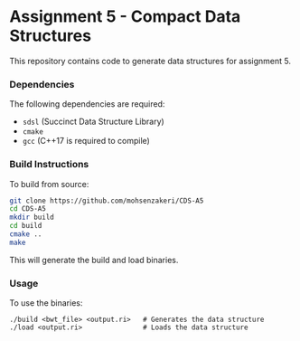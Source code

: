 # Assignment 5 - Compact Data Structures

This repository contains code to generate data structures for assignment 5.

### Dependencies
The following dependencies are required:
- `sdsl` (Succinct Data Structure Library)
- `cmake`
- `gcc` (C++17 is required to compile)

### Build Instructions
To build from source:

```bash
git clone https://github.com/mohsenzakeri/CDS-A5
cd CDS-A5
mkdir build
cd build
cmake ..
make
```

This will generate the build and load binaries.

### Usage

To use the binaries:

```
./build <bwt_file> <output.ri>   # Generates the data structure
./load <output.ri>               # Loads the data structure
```

